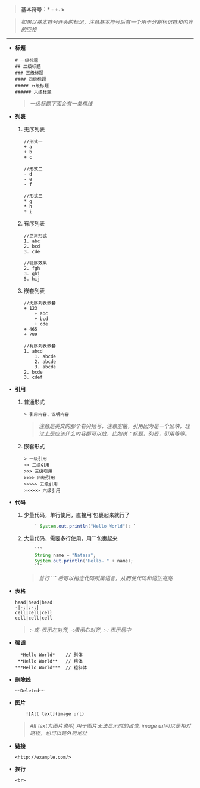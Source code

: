 > **基本符号：\* \- \+\. \>**

> *如果以基本符号开头的标记，注意基本符号后有一个用于分割标记符和内容的空格*

---

* **标题**

    ```
    # 一级标题
    ## 二级标题
    ### 三级标题
    #### 四级标题
    ##### 五级标题
    ###### 六级标题
    ```

    > *一级标题下面会有一条横线*

* **列表**

    1. 无序列表

        ```
        //形式一
        + a
        + b
        + c

        //形式二
        - d
        - e
        - f

        //形式三
        * g
        * h
        * i
        ```

    1. 有序列表

        ```
        //正常形式
        1. abc
        2. bcd
        3. cde
        
        //错序效果
        2. fgh
        3. ghi
        5. hij
        ```

    1. 嵌套列表

        ```
        //无序列表嵌套
        + 123
            + abc
            + bcd
            + cde
        + 465
        + 789
        
        //有序列表嵌套
        1. abcd
            1. abcde
            2. abcde
            3. abcde
        2. bcde
        3. cdef
        ```

* **引用**

    1. 普通形式

        ```
        > 引用内容、说明内容
        ```

        > *注意是英文的那个右尖括号，注意空格，引用因为是一个区块，理论上是应该什么内容都可以放，比如说：标题，列表，引用等等。*

    1. 嵌套形式

        ```
        > 一级引用
        >> 二级引用
        >>> 三级引用
        >>>> 四级引用
        >>>>> 五级引用
        >>>>>> 六级引用
        ```

* **代码**

    1. 少量代码，单行使用，直接用`包裹起来就行了

        ```java
            ` System.out.println("Hello World"); `
        ```
    
    2. 大量代码，需要多行使用，用```包裹起来

        ```java
            ```
            String name = "Natasa";
            System.out.println("Hello~ " + name);
            ```
        ```

        > *首行 **```** 后可以指定代码所属语言，从而使代码和语法高亮*

* **表格**

    ```
    head|head|head
    -|-:|:-:|
    cell|cell|cell
    cell|cell|cell
    ```

    > *:-或-表示左对齐, -:表示右对齐, :-: 表示居中*

* **强调**

    ```
      *Hello World*    // 斜体
     **Hello World**   // 粗体
    ***Hello World***  // 粗斜体
    ```

* **删除线**

    ```
    ~~Deleted~~
    ```

* **图片**

    ```
        ![Alt text](image url)
    ```

    > *Alt text为图片说明, 用于图片无法显示时的占位, image url可以是相对路径，也可以是外链地址*


* **链接**

    ```
    <http://example.com/>
    ```

* **换行**

    ```
    <br>
    ```

